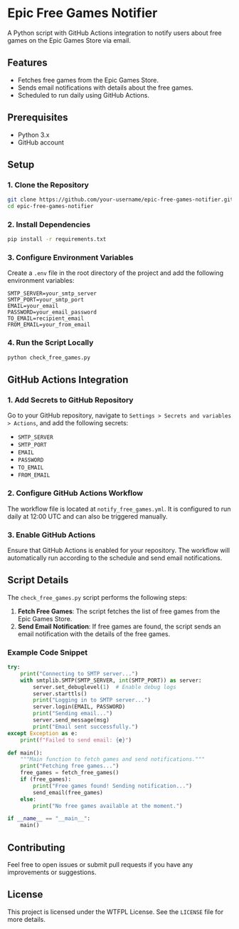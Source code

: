 # Epic Free Games Notifier

A Python script with GitHub Actions integration to notify users about free games on the Epic Games Store via email.

## Features

- Fetches free games from the Epic Games Store.
- Sends email notifications with details about the free games.
- Scheduled to run daily using GitHub Actions.

## Prerequisites

- Python 3.x
- GitHub account

## Setup

### 1. Clone the Repository

```sh
git clone https://github.com/your-username/epic-free-games-notifier.git
cd epic-free-games-notifier
```

### 2. Install Dependencies

```sh
pip install -r requirements.txt
```

### 3. Configure Environment Variables

Create a `.env` file in the root directory of the project and add the following environment variables:

```
SMTP_SERVER=your_smtp_server
SMTP_PORT=your_smtp_port
EMAIL=your_email
PASSWORD=your_email_password
TO_EMAIL=recipient_email
FROM_EMAIL=your_from_email
```

### 4. Run the Script Locally

```sh
python check_free_games.py
```

## GitHub Actions Integration

### 1. Add Secrets to GitHub Repository

Go to your GitHub repository, navigate to `Settings > Secrets and variables > Actions`, and add the following secrets:

- `SMTP_SERVER`
- `SMTP_PORT`
- `EMAIL`
- `PASSWORD`
- `TO_EMAIL`
- `FROM_EMAIL`

### 2. Configure GitHub Actions Workflow

The workflow file is located at `notify_free_games.yml`. It is configured to run daily at 12:00 UTC and can also be triggered manually.

### 3. Enable GitHub Actions

Ensure that GitHub Actions is enabled for your repository. The workflow will automatically run according to the schedule and send email notifications.

## Script Details

The `check_free_games.py` script performs the following steps:

1. **Fetch Free Games**: The script fetches the list of free games from the Epic Games Store.
2. **Send Email Notification**: If free games are found, the script sends an email notification with the details of the free games.

### Example Code Snippet

```python
try:
    print("Connecting to SMTP server...")
    with smtplib.SMTP(SMTP_SERVER, int(SMTP_PORT)) as server:
        server.set_debuglevel(1)  # Enable debug logs
        server.starttls()
        print("Logging in to SMTP server...")
        server.login(EMAIL, PASSWORD)
        print("Sending email...")
        server.send_message(msg)
        print("Email sent successfully.")
except Exception as e:
    print(f"Failed to send email: {e}")

def main():
    """Main function to fetch games and send notifications."""
    print("Fetching free games...")
    free_games = fetch_free_games()
    if (free_games):
        print("Free games found! Sending notification...")
        send_email(free_games)
    else:
        print("No free games available at the moment.")

if __name__ == "__main__":
    main()
```

## Contributing

Feel free to open issues or submit pull requests if you have any improvements or suggestions.

## License

This project is licensed under the WTFPL License. See the `LICENSE` file for more details.
